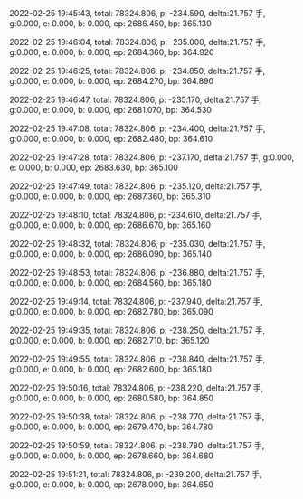 2022-02-25 19:45:43, total: 78324.806, p: -234.590, delta:21.757 手, g:0.000, e: 0.000, b: 0.000, ep: 2686.450, bp: 365.130

2022-02-25 19:46:04, total: 78324.806, p: -235.000, delta:21.757 手, g:0.000, e: 0.000, b: 0.000, ep: 2684.360, bp: 364.920

2022-02-25 19:46:25, total: 78324.806, p: -234.850, delta:21.757 手, g:0.000, e: 0.000, b: 0.000, ep: 2684.270, bp: 364.890

2022-02-25 19:46:47, total: 78324.806, p: -235.170, delta:21.757 手, g:0.000, e: 0.000, b: 0.000, ep: 2681.070, bp: 364.530

2022-02-25 19:47:08, total: 78324.806, p: -234.400, delta:21.757 手, g:0.000, e: 0.000, b: 0.000, ep: 2682.480, bp: 364.610

2022-02-25 19:47:28, total: 78324.806, p: -237.170, delta:21.757 手, g:0.000, e: 0.000, b: 0.000, ep: 2683.630, bp: 365.100

2022-02-25 19:47:49, total: 78324.806, p: -235.120, delta:21.757 手, g:0.000, e: 0.000, b: 0.000, ep: 2687.360, bp: 365.310

2022-02-25 19:48:10, total: 78324.806, p: -234.610, delta:21.757 手, g:0.000, e: 0.000, b: 0.000, ep: 2686.670, bp: 365.160

2022-02-25 19:48:32, total: 78324.806, p: -235.030, delta:21.757 手, g:0.000, e: 0.000, b: 0.000, ep: 2686.090, bp: 365.140

2022-02-25 19:48:53, total: 78324.806, p: -236.880, delta:21.757 手, g:0.000, e: 0.000, b: 0.000, ep: 2684.560, bp: 365.180

2022-02-25 19:49:14, total: 78324.806, p: -237.940, delta:21.757 手, g:0.000, e: 0.000, b: 0.000, ep: 2682.780, bp: 365.090

2022-02-25 19:49:35, total: 78324.806, p: -238.250, delta:21.757 手, g:0.000, e: 0.000, b: 0.000, ep: 2682.710, bp: 365.120

2022-02-25 19:49:55, total: 78324.806, p: -238.840, delta:21.757 手, g:0.000, e: 0.000, b: 0.000, ep: 2682.600, bp: 365.180

2022-02-25 19:50:16, total: 78324.806, p: -238.220, delta:21.757 手, g:0.000, e: 0.000, b: 0.000, ep: 2680.580, bp: 364.850

2022-02-25 19:50:38, total: 78324.806, p: -238.770, delta:21.757 手, g:0.000, e: 0.000, b: 0.000, ep: 2679.470, bp: 364.780

2022-02-25 19:50:59, total: 78324.806, p: -238.780, delta:21.757 手, g:0.000, e: 0.000, b: 0.000, ep: 2678.660, bp: 364.680

2022-02-25 19:51:21, total: 78324.806, p: -239.200, delta:21.757 手, g:0.000, e: 0.000, b: 0.000, ep: 2678.000, bp: 364.650